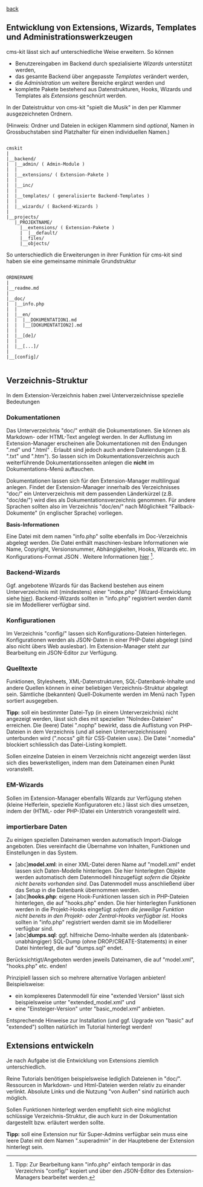 [back](Extensions.md)

## Entwicklung von Extensions, Wizards, Templates und Administrationswerkzeugen

cms-kit lässt sich auf unterschiedliche Weise erweitern. 
So können 

* Benutzereingaben im Backend durch spezialisierte *Wizards* unterstützt werden, 
* das gesamte Backend über angepasste *Templates* verändert werden, 
* die *Administration* um weitere Bereiche ergänzt werden und 
* komplette Pakete bestehend aus Datenstrukturen, Hooks, Wizards und Templates als *Extensions* geschnürt werden.

In der Dateistruktur von cms-kit "spielt die Musik" in den per Klammer ausgezeichneten Ordnern.

(Hinweis: Ordner und Dateien in eckigen Klammern sind *optional*, Namen in Grossbuchstaben sind Platzhalter für einen individuellen Namen.)

~~~

cmskit
|
|__backend/
|  |__admin/ ( Admin-Module )
|  |
|  |__extensions/ ( Extension-Pakete )
|  |
|  |__inc/
|  |
|  |__templates/ ( generalisierte Backend-Templates )
|  |
|  |__wizards/ ( Backend-Wizards )
|
|__projects/
   |_PROJEKTNAME/
     |__extensions/ ( Extension-Pakete )
     |  |__default/
     |__files/
     |__objects/

~~~

So unterschiedlich die Erweiterungen in ihrer Funktion für cms-kit sind haben sie eine gemeinsame minimale Grundstruktur


~~~

ORDNERNAME
|
|__readme.md
|
|__doc/
|  |__info.php
|  |
|  |__en/
|  |  |__DOKUMENTATION1.md
|  |  |__[DOKUMENTATION2].md
|  |
|  |__[de]/
|  |
|  |__[...]/
|
|__[config]/


~~~


## Verzeichnis-Struktur
In dem Extension-Verzeichnis haben zwei Unterverzeichnisse spezielle Bedeutungen

### Dokumentationen

Das Unterverzeichnis "doc/" enthält die Dokumentationen. Sie können als Markdown- oder HTML-Text angelegt werden.
In der Auflistung im Extension-Manager erscheinen alle Dokumentationen mit den Endungen ".md" und ".html" . Erlaubt sind jedoch auch andere Dateiendungen (z.B. ".txt" und ".htm"). So lassen sich im Dokumentationsverzeichnis auch weiterführende Dokumentationsseiten anlegen die **nicht** im Dokumentations-Menü auftauchen.

Dokumentationen lassen sich für den Extension-Manager multilingual anlegen. Findet der Extension-Manager innerhalb des Verzeichnisses "doc/" ein Unterverzeichnis mit dem passenden Länderkürzel (z.B. "doc/de/") wird dies als Dokumentationsverzeichnis genommen. Für andere Sprachen sollten also im Verzeichnis "doc/en/" nach Möglichkeit "Fallback-Dokumente" (in englischer Sprache) vorliegen.

**Basis-Informationen**

Eine Datei mit dem namen "info.php" sollte ebenfalls im Doc-Verzeichnis abgelegt werden. Die Datei enthält maschinen-lesbare Informationen wie Name, Copyright, Versionsnummer, Abhängigkeiten, Hooks, Wizards  etc. im Konfigurations-Format JSON . Weitere Informationen [hier](.Extension_Development_Metadata.md) [^1].

[^1]: Tipp: Zur Bearbeitung kann "info.php" einfach temporär in das Verzeichnis "config/" kopiert und über den JSON-Editor des Extension-Managers bearbeitet werden.

### Backend-Wizards

Ggf. angebotene Wizards für das Backend bestehen aus einem Unterverzeichnis mit (mindestens) einer "index.php" (Wizard-Entwicklung siehe [hier](.Wizard_development.md)). Backend-Wizards sollten in "info.php" registriert werden damit sie im Modellierer verfügbar sind.

### Konfigurationen

Im Verzeichnis "config/" lassen sich Konfigurations-Dateien hinterlegen. Konfigurationen werden als JSON-Daten in einer PHP-Datei abgelegt (sind also nicht übers Web auslesbar). Im Extension-Manager steht zur Bearbeitung ein JSON-Editor zur Verfügung. 

### Quelltexte

Funktionen, Stylesheets, XML-Datenstrukturen, SQL-Datenbank-Inhalte und andere Quellen können in einer beliebigen Verzeichnis-Struktur abgelegt sein. Sämtliche (bekannten) Quell-Dokumente werden im Menü nach Typen sortiert ausgegeben.

**Tipp:** soll ein bestimmter Datei-Typ (in einem Unterverzeichnis) nicht angezeigt werden, lässt sich dies mit speziellen "NoIndex-Dateien" erreichen. Die (leere) Datei ".nophp" bewirkt, dass die Auflistung von PHP-Dateien in dem Verzeichnis (und all seinen Unterverzeichnissen) unterbunden wird (".nocss" gilt für CSS-Dateien usw.). Die Datei ".nomedia" blockiert schliesslich das Datei-Listing komplett.

Sollen einzelne Dateien in einem Verzeichnis nicht angezeigt werden lässt sich dies bewerkstelligen, indem man dem Dateinamen einen Punkt voranstellt.

### EM-Wizards

Sollen im Extension-Manager ebenfalls Wizards zur Verfügung stehen (kleine Helferlein, spezielle Konfiguratoren etc.) lässt sich dies umsetzen, indem der (HTML- oder PHP-)Datei ein Unterstrich vorangestellt wird.

### importierbare Daten

Zu einigen speziellen Dateinamen werden automatisch Import-Dialoge angeboten. Dies vereinfacht die Übernahme von Inhalten, Funktionen und Einstellungen in das System.

* [abc]**model.xml**: in einer XML-Datei deren Name auf "modell.xml" endet lassen sich Daten-Modelle hinterlegen. Die hier hinterlegten Objekte werden automatisch dem Datenmodell hinzugefügt *sofern die Objekte nicht bereits vorhanden sind*. Das Datenmodell muss anschließend über das Setup in die Datenbank übernommen werden.
* [abc]**hooks.php**: eigene Hook-Funktionen lassen sich in PHP-Dateien hinterlegen, die auf "hooks.php" enden. Die hier hinterlegten Funktionen werden in die Projekt-Hooks eingefügt *sofern die jeweilige Funktion nicht bereits in den Projekt- oder Zentral-Hooks verfügbar ist*. Hooks sollten in "info.php" registriert werden damit sie im Modellierer verfügbar sind.
* [abc]**dumps.sql**: ggf. hilfreiche Demo-Inhalte werden als (datenbank-unabhängiger) SQL-Dump (ohne DROP/CREATE-Statements) in einer Datei hinterlegt, die auf "dumps.sql" endet.

Berücksichtigt/Angeboten werden jeweils Dateinamen, die auf "model.xml", "hooks.php" etc. enden!

Prinzipiell lassen sich so mehrere alternative Vorlagen anbieten! Beispielsweise:

* ein komplexeres Datenmodell für eine "extended Version" lässt sich beispielsweise unter "extended_model.xml" und
* eine "Einsteiger-Version" unter "basic_model.xml" anbieten.

Entsprechende Hinweise zur Installation (und ggf. Upgrade von "basic" auf "extended") sollten natürlich im Tutorial hinterlegt werden!

## Extensions entwickeln

Je nach Aufgabe ist die Entwicklung von Extensions ziemlich unterschiedlich.

Reine Tutorials benötigen beispielsweise lediglich Dateienen in "doc/". Ressourcen in Markdown- und Html-Dateien werden relativ zu einander verlinkt. Absolute Links und die Nutzung "von Außen" sind natürlich auch möglich.

Sollen Funktionen hinterlegt werden empfiehlt sich eine möglichst schlüssige Verzeichnis-Struktur, die auch kurz in der Dokumentation dargestellt bzw. erläutert werden sollte.

**Tipp:** soll eine Extension nur für Super-Admins verfügbar sein muss eine leere Datei mit dem Namen ".superadmin" in der Hauptebene der Extension hinterlegt sein.


